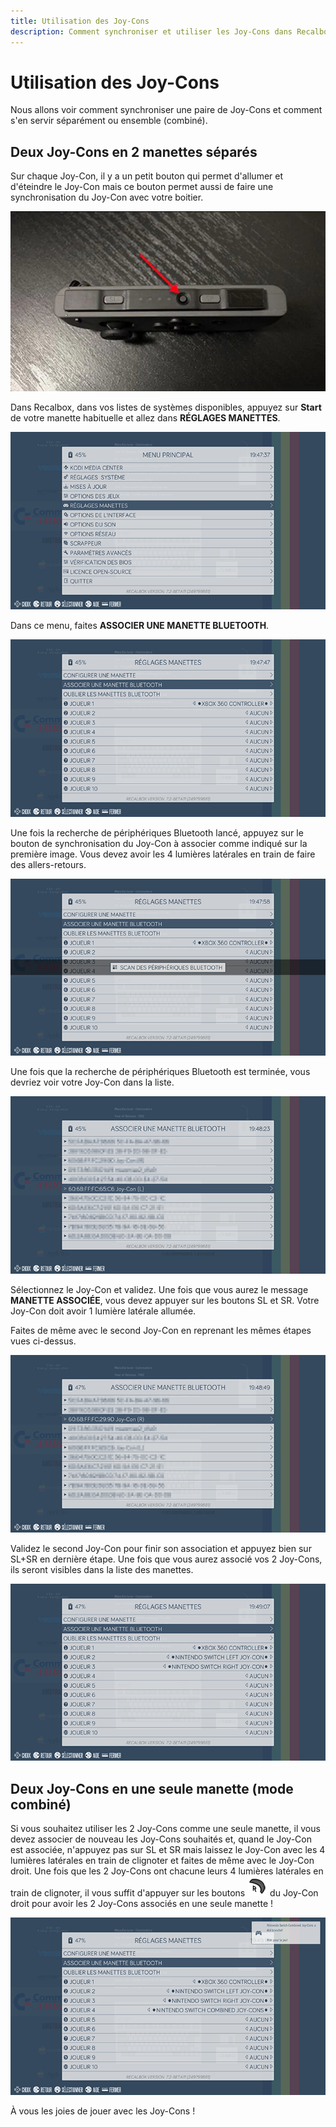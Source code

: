 ```yaml
---
title: Utilisation des Joy-Cons
description: Comment synchroniser et utiliser les Joy-Cons dans Recalbox
---
```


# Utilisation des Joy-Cons

Nous allons voir comment synchroniser une paire de Joy-Cons et comment s'en servir séparément ou ensemble \(combiné\).

## Deux Joy-Cons en 2 manettes séparés

Sur chaque Joy-Con, il y a un petit bouton qui permet d'allumer et d'éteindre le Joy-Con mais ce bouton permet aussi de faire une synchronisation du Joy-Con avec votre boitier.

![Bouton de synchronisation sur chaque Joy-Con.](./nintendo-switch-sync-button.jpg)

Dans Recalbox, dans vos listes de systèmes disponibles, appuyez sur **Start** de votre manette habituelle et allez dans **RÉGLAGES MANETTES**.

![](./screenshot-2021-02-13t18-47-36-635z.png)

Dans ce menu, faites **ASSOCIER UNE MANETTE BLUETOOTH**.

![](./screenshot-2021-02-13t18-47-46-533z.png)

Une fois la recherche de périphériques Bluetooth lancé, appuyez sur le bouton de synchronisation du Joy-Con à associer comme indiqué sur la première image. Vous devez avoir les 4 lumières latérales en train de faire des allers-retours.

![](./screenshot-2021-02-13t18-48-03-772z.png)

Une fois que la recherche de périphériques Bluetooth est terminée, vous devriez voir votre Joy-Con dans la liste.

![](./screenshot-2021-02-13t18-48-23-021z.png)

Sélectionnez le Joy-Con et validez. Une fois que vous aurez le message **MANETTE ASSOCIÉE**, vous devez appuyer sur les boutons SL et SR. Votre Joy-Con doit avoir 1 lumière latérale allumée.

Faites de même avec le second Joy-Con en reprenant les mêmes étapes vues ci-dessus.

![](./screenshot-2021-02-13t18-48-49-443z.png)

Validez le second Joy-Con pour finir son association et appuyez bien sur SL+SR en dernière étape. Une fois que vous aurez associé vos 2 Joy-Cons, ils seront visibles dans la liste des manettes.

![](./screenshot-2021-02-13t18-49-06-652z.png)

## Deux Joy-Cons en une seule manette \(mode combiné\)

Si vous souhaitez utiliser les 2 Joy-Cons comme une seule manette, il vous devez associer de nouveau les Joy-Cons souhaités et, quand le Joy-Con est associée, n'appuyez pas sur SL et SR mais laissez le Joy-Con avec les 4 lumières latérales en train de clignoter et faites de même avec le Joy-Con droit. Une fois que les 2 Joy-Cons ont chacune leurs 4 lumières latérales en train de clignoter, il vous suffit d'appuyer sur les boutons ![](./switch_rb.png)  du Joy-Con droit pour avoir les 2 Joy-Cons associés en une seule manette !

![](./screenshot-2021-02-13t18-49-14-631z.png)

À vous les joies de jouer avec les Joy-Cons !

